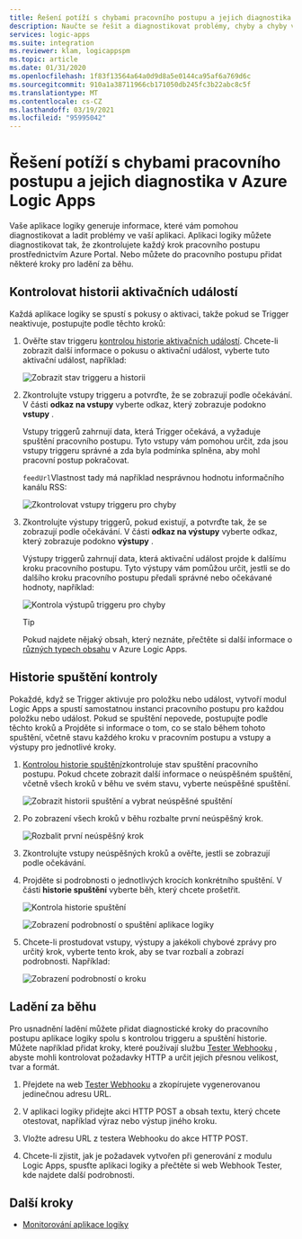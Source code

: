 ```yaml
---
title: Řešení potíží s chybami pracovního postupu a jejich diagnostika
description: Naučte se řešit a diagnostikovat problémy, chyby a chyby v pracovních postupech v Azure Logic Apps
services: logic-apps
ms.suite: integration
ms.reviewer: klam, logicappspm
ms.topic: article
ms.date: 01/31/2020
ms.openlocfilehash: 1f83f13564a64a0d9d8a5e0144ca95af6a769d6c
ms.sourcegitcommit: 910a1a38711966cb171050db245fc3b22abc8c5f
ms.translationtype: MT
ms.contentlocale: cs-CZ
ms.lasthandoff: 03/19/2021
ms.locfileid: "95995042"
---
```

# <a name="troubleshoot-and-diagnose-workflow-failures-in-azure-logic-apps"></a>Řešení potíží s chybami pracovního postupu a jejich diagnostika v Azure Logic Apps

Vaše aplikace logiky generuje informace, které vám pomohou diagnostikovat a ladit problémy ve vaší aplikaci. Aplikaci logiky můžete diagnostikovat tak, že zkontrolujete každý krok pracovního postupu prostřednictvím Azure Portal. Nebo můžete do pracovního postupu přidat některé kroky pro ladění za běhu.

<a name="check-trigger-history"></a>

## <a name="check-trigger-history"></a>Kontrolovat historii aktivačních událostí

Každá aplikace logiky se spustí s pokusy o aktivaci, takže pokud se Trigger neaktivuje, postupujte podle těchto kroků:

1. Ověřte stav triggeru [kontrolou historie aktivačních událostí](../logic-apps/monitor-logic-apps.md#review-trigger-history). Chcete-li zobrazit další informace o pokusu o aktivační událost, vyberte tuto aktivační událost, například:

   ![Zobrazit stav triggeru a historii](./media/logic-apps-diagnosing-failures/logic-app-trigger-history.png)

1. Zkontrolujte vstupy triggeru a potvrďte, že se zobrazují podle očekávání. V části **odkaz na vstupy** vyberte odkaz, který zobrazuje podokno **vstupy** .

   Vstupy triggerů zahrnují data, která Trigger očekává, a vyžaduje spuštění pracovního postupu. Tyto vstupy vám pomohou určit, zda jsou vstupy triggeru správné a zda byla podmínka splněna, aby mohl pracovní postup pokračovat.

   `feedUrl`Vlastnost tady má například nesprávnou hodnotu informačního kanálu RSS:

   ![Zkontrolovat vstupy triggeru pro chyby](./media/logic-apps-diagnosing-failures/review-trigger-inputs-for-errors.png)

1. Zkontrolujte výstupy triggerů, pokud existují, a potvrďte tak, že se zobrazují podle očekávání. V části **odkaz na výstupy** vyberte odkaz, který zobrazuje podokno **výstupy** .

   Výstupy triggerů zahrnují data, která aktivační událost projde k dalšímu kroku pracovního postupu. Tyto výstupy vám pomůžou určit, jestli se do dalšího kroku pracovního postupu předali správné nebo očekávané hodnoty, například:

   ![Kontrola výstupů triggeru pro chyby](./media/logic-apps-diagnosing-failures/review-trigger-outputs-for-errors.png)

   > [!TIP]
   > Pokud najdete nějaký obsah, který neznáte, přečtěte si další informace o [různých typech obsahu](../logic-apps/logic-apps-content-type.md) v Azure Logic Apps.

<a name="check-runs-history"></a>

## <a name="check-runs-history"></a>Historie spuštění kontroly

Pokaždé, když se Trigger aktivuje pro položku nebo událost, vytvoří modul Logic Apps a spustí samostatnou instanci pracovního postupu pro každou položku nebo událost. Pokud se spuštění nepovede, postupujte podle těchto kroků a Projděte si informace o tom, co se stalo během tohoto spuštění, včetně stavu každého kroku v pracovním postupu a vstupy a výstupy pro jednotlivé kroky.

1. [Kontrolou historie spuštění](../logic-apps/monitor-logic-apps.md#review-runs-history)zkontroluje stav spuštění pracovního postupu. Pokud chcete zobrazit další informace o neúspěšném spuštění, včetně všech kroků v běhu ve svém stavu, vyberte neúspěšné spuštění.

   ![Zobrazit historii spuštění a vybrat neúspěšné spuštění](./media/logic-apps-diagnosing-failures/logic-app-runs-history.png)

1. Po zobrazení všech kroků v běhu rozbalte první neúspěšný krok.

   ![Rozbalit první neúspěšný krok](./media/logic-apps-diagnosing-failures/logic-app-run-pane.png)

1. Zkontrolujte vstupy neúspěšných kroků a ověřte, jestli se zobrazují podle očekávání.

1. Projděte si podrobnosti o jednotlivých krocích konkrétního spuštění. V části **historie spuštění** vyberte běh, který chcete prošetřit.

   ![Kontrola historie spuštění](./media/logic-apps-diagnosing-failures/logic-app-runs-history.png)

   ![Zobrazení podrobností o spuštění aplikace logiky](./media/logic-apps-diagnosing-failures/logic-app-run-details.png)

1. Chcete-li prostudovat vstupy, výstupy a jakékoli chybové zprávy pro určitý krok, vyberte tento krok, aby se tvar rozbalí a zobrazí podrobnosti. Například:

   ![Zobrazení podrobností o kroku](./media/logic-apps-diagnosing-failures/logic-app-run-details-expanded.png)

## <a name="perform-runtime-debugging"></a>Ladění za běhu

Pro usnadnění ladění můžete přidat diagnostické kroky do pracovního postupu aplikace logiky spolu s kontrolou triggeru a spuštění historie. Můžete například přidat kroky, které používají službu [Tester Webhooku](https://webhook.site/) , abyste mohli kontrolovat požadavky HTTP a určit jejich přesnou velikost, tvar a formát.

1. Přejdete na web [Tester Webhooku](https://webhook.site/) a zkopírujete vygenerovanou jedinečnou adresu URL.

1. V aplikaci logiky přidejte akci HTTP POST a obsah textu, který chcete otestovat, například výraz nebo výstup jiného kroku.

1. Vložte adresu URL z testera Webhooku do akce HTTP POST.

1. Chcete-li zjistit, jak je požadavek vytvořen při generování z modulu Logic Apps, spusťte aplikaci logiky a přečtěte si web Webhook Tester, kde najdete další podrobnosti.

## <a name="next-steps"></a>Další kroky

* [Monitorování aplikace logiky](../logic-apps/monitor-logic-apps.md)
